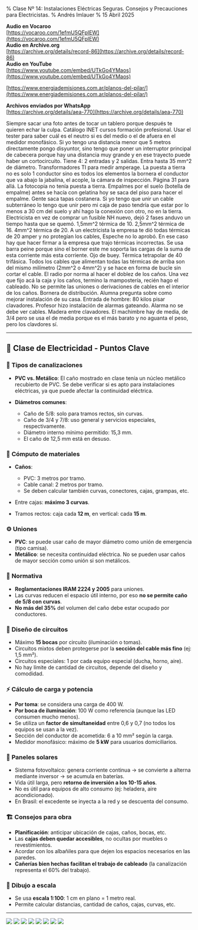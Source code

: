 % Clase Nº 14: Instalaciones Eléctricas Seguras. Consejos y Precauciones para Electricistas.
% Andrés Imlauer
% 15 Abril 2025

**Audio en Vocaroo**   
[https://vocaroo.com/1efmU5QFpIEW](https://vocaroo.com/1efmU5QFpIEW)   
**Audio en Archive.org**   
[https://archive.org/details/record-86](https://archive.org/details/record-86)   
**Audio en YouTube**   
[https://www.youtube.com/embed/UTkGo4YMaos](https://www.youtube.com/embed/UTkGo4YMaos)   
   
[https://www.energiademisiones.com.ar/planos-del-pilar/](https://www.energiademisiones.com.ar/planos-del-pilar/)   

**Archivos enviados por WhatsApp**        
[https://archive.org/details/aea-770](https://archive.org/details/aea-770)   


Siempre sacar una foto antes de tocar un tablero porque después te quieren echar la culpa. Catálogo INET cursos formación profesional. Usar el tester para saber cuál es el neutro si es del medio o el de afuera en el medidor monofásico. Si yo tengo una distancia menor que 5 metros directamente pongo disyuntor, sino tengo que poner un interruptor principal de cabecera porque hay una distancia muy grande y en ese trayecto puede haber un cortocircuito. Tiene 4: 2 entradas y 2
salidas. Entra hasta 35 mm^2 de diámetro. Transformadores TI para medir amperage. La puesta a tierra no es solo 1 conductor sino es todos los elementos la bornera el conductor que va abajo la jabalina, el acople, la cámara de inspección. Página 31 para allá. La fotocopia no tenía puesta a tierra. Empalmes por el suelo (botella de empalme) antes se hacía con gelatina hoy se saca del piso para hacer el empalme. Gente saca tapas costanera. Si yo tengo que unir un cable subterráneo lo tengo que unir pero mi caja de paso tendría que estar por lo menos a 30 cm del suelo y ahí hago la conexión con otro, no en la tierra. Electricista en vez de comprar un fusible NH nuevo, dejó 2
fases anduvo un tiempo hasta que se quemó. 1,5mm^2 térmica de 10. 2,5mm^2 térmica de 16. 4mm^2 térmica de 20. A un electricista la empresa te dió todas térmicas de 20 amper y no protegían los cables, Espeche no lo aprobó. En ese caso hay que hacer firmar a la empresa que trajo térmicas incorrectas. Se usa barra peine porque sino el borner este me soporta las cargas de la suma de esta corriente más esta corriente. Ojo de buey. Térmica tetrapolar de 40 trifásica. Todos los cables que alimentan todas las térmicas de arriba son del mismo milímetro (2mm^2 o 4mm^2) y se hace en forma de bucle sin cortar el cable. El radio por norma al hacer el doblez de los caños.  Una vez que
fijo acá la caja y los caños, termino la mampostería, recién hago el cableado. No se permite las uniones o derivaciones de cables en el interior de los caños. Bornera de
distribución. Alumna pregunta sobre como mejorar instalación de su casa. Entrada de hombre: 80 kilos pisar clavadores. Profesor hizo instalación de alarmas gateando. Alarma no se debe ver cables. Madera entre clavadores. El machimbre hay de media, de 3/4 pero se usa el de media porque es el más barato y no aguanta el peso, pero los clavdores sí.

---

## 🧰 **Clase de Electricidad - Puntos Clave**

### 🔌 **Tipos de canalizaciones**

* **PVC vs. Metálico**: El caño mostrado en clase tenía un núcleo metálico recubierto de PVC. Se debe verificar si es apto para instalaciones eléctricas, ya que puede afectar la continuidad eléctrica.
* **Diámetros comunes**:

  * Caño de 5/8: solo para tramos rectos, sin curvas.
  * Caño de 3/4 y 7/8: uso general y servicios especiales, respectivamente.
  * Diámetro interno mínimo permitido: 15,3 mm.
  * El caño de 12,5 mm está en desuso.

### 🧮 **Cómputo de materiales**

* **Caños**:

  * PVC: 3 metros por tramo.
  * Cable canal: 2 metros por tramo.
  * Se deben calcular también curvas, conectores, cajas, grampas, etc.
* Entre cajas: **máximo 3 curvas**.
* Tramos rectos: caja cada **12 m**, en vertical: cada **15 m**.

### ⚙️ **Uniones**

* **PVC**: se puede usar caño de mayor diámetro como unión de emergencia (tipo camisa).
* **Metálico**: se necesita continuidad eléctrica. No se pueden usar caños de mayor sección como unión si son metálicos.

### 📏 **Normativa**

* **Reglamentaciones IRAM 2224 y 2005** para uniones.
* Las curvas reducen el espacio útil interno, por eso **no se permite caño de 5/8 con curvas**.
* **No más del 35%** del volumen del caño debe estar ocupado por conductores.

### 🧠 **Diseño de circuitos**

* Máximo **15 bocas** por circuito (iluminación o tomas).
* Circuitos mixtos deben protegerse por la **sección del cable más fino** (ej: 1,5 mm²).
* Circuitos especiales: 1 por cada equipo especial (ducha, horno, aire).
* No hay límite de cantidad de circuitos, depende del diseño y comodidad.

### ⚡ **Cálculo de carga y potencia**

* **Por toma**: se considera una carga de 400 W.
* **Por boca de iluminación**: 100 W como referencia (aunque las LED consumen mucho menos).
* Se utiliza un **factor de simultaneidad** entre 0,6 y 0,7 (no todos los equipos se usan a la vez).
* Sección del conductor de acometida: 6 a 10 mm² según la carga.
* Medidor monofásico: máximo de **5 kW** para usuarios domiciliarios.

### 🔋 **Paneles solares**

* Sistema fotovoltaico: genera corriente continua → se convierte a alterna mediante inversor → se acumula en baterías.
* Vida útil larga, pero **retorno de inversión a los 10-15 años**.
* No es útil para equipos de alto consumo (ej: heladera, aire acondicionado).
* En Brasil: el excedente se inyecta a la red y se descuenta del consumo.

### 🏗️ **Consejos para obra**

* **Planificación**: anticipar ubicación de cajas, caños, bocas, etc.
* Las **cajas deben quedar accesibles**, no ocultas por muebles o revestimientos.
* Acordar con los albañiles para que dejen los espacios necesarios en las paredes.
* **Cañerías bien hechas facilitan el trabajo de cableado** (la canalización representa el 60% del trabajo).

### 📐 **Dibujo a escala**

* Se usa **escala 1:100**: 1 cm en plano = 1 metro real.
* Permite calcular distancias, cantidad de caños, cajas, curvas, etc.

---

![](https://blogger.googleusercontent.com/img/b/R29vZ2xl/AVvXsEg6DNOlZYSgyUOs6GEHzjkKsbPZtqGWLgmD2b87csBttxK3HsB8XymYuLjnvWvloY3lDMBPTjZ_lBbLhbnYZ4tM5E-DnzdWYqQmJPhYLH_siOeissLpu4SIBQj3V6p4FApGYpKFEAsIPHFNYtpCOEPS-hHTFe21aoWFFuGNZd-RzYn3CBiJ0F01xRFApj0/s4160/IMG_20250415_184909742.jpg)
![](https://blogger.googleusercontent.com/img/b/R29vZ2xl/AVvXsEhncCzKpIJR8eNFm4FYe40vSTshMhKJVKbuUB8P0YsKNxY86Q16nOH2_1VD6ZlzLH0ebSepgDtgkW2n-HZm_UW5ZXWZY9b20HvkibqJjtG_COhh9lo55MgB5v52mDqtERwU4j2LG5ITEBrpzou_TvCAc7LNB19fvoqbxpXy8UOhXORQhP-Y7oPsipaQfv4/s4160/IMG_20250415_184904446.jpg)
![](https://blogger.googleusercontent.com/img/b/R29vZ2xl/AVvXsEgz-he3XRS0VXEkZSlTrRXSrk4psL9JQ1AF1saGbRoOnAVjAQn4gnOgk7n7jg-6QX0BAQqwMilnCgICmq4f7MX3MFsUV9_PCM5X2RPnzHkwOyhURqfGh_MNV0rACKPERCz3QIVnZcjjRjL4xNFDRyqWoJqyT4-Yl0Gf5tgCHqeL4pQsGm8kbL0uQoDKSv0/s4160/IMG_20250415_193247963.jpg)
![](https://blogger.googleusercontent.com/img/b/R29vZ2xl/AVvXsEi_UXMuiyLP783LHQnNpmTFIH6ntcYBlPxPXAOAwaJRFa7-9Syb1ETA_zqI9I0myqGAss0Z-4jzlEvJchyGDh2j7nzKGLzRJ74sjIp7DH4PDBI7yyfC94Hzm5ujuscK8Xa7MKvnKfiSx7mAyIeYTP0Yp9wgaJLprSPdfeARRBvGLe8WPlpWOTSN67PN2DI/s4160/IMG_20250415_194559822.jpg)
![](https://blogger.googleusercontent.com/img/b/R29vZ2xl/AVvXsEiwUl1X5evLowOWEUQBCQ4X7GxqylBu-f-8g2OvLTvvKoZjkw59gCejGIbaJ_yoVEes5N_slzIONmv1kySzRZSs62T4yVeT5-QnPrh9s4UkgqS7IQuXKzOUEnVRq63lIeBmnOPpS335VA_52G5mZ7AaS58EOX8tma5t7Ammo4D5qri9FJWzlaeCxyAHamw/s4160/IMG_20250415_194547801.jpg)
![](https://blogger.googleusercontent.com/img/b/R29vZ2xl/AVvXsEgz-he3XRS0VXEkZSlTrRXSrk4psL9JQ1AF1saGbRoOnAVjAQn4gnOgk7n7jg-6QX0BAQqwMilnCgICmq4f7MX3MFsUV9_PCM5X2RPnzHkwOyhURqfGh_MNV0rACKPERCz3QIVnZcjjRjL4xNFDRyqWoJqyT4-Yl0Gf5tgCHqeL4pQsGm8kbL0uQoDKSv0/s4160/IMG_20250415_193247963.jpg)
![](https://blogger.googleusercontent.com/img/b/R29vZ2xl/AVvXsEjomWoTcj_ySbkdOhOeMFTSxt-vXnRwZjw6Ic_THs0EcW8VM0EO9kiCi-c0-Hnbf_BaMKYYPWdKu3ywrKVP_0FZLoFTQ83rUygt3fp2XTsk1m9hn-OX8v-G8qCbjAlvUZ5nMzDfyEwYMuMwHYFuUBZIghRKjxvpc2l_IIbxlq9P3PUAcer8OtxWPyQZ0Zw/s1600/IMG-20250415-WA0007.jpg)
![](https://blogger.googleusercontent.com/img/b/R29vZ2xl/AVvXsEgeoPnlZ-5vPcM4XBSVV2ryQumYWiEndT__i-5SGIgboEnFhj6M01KfpM8ClLJFiWn2IN81d6SHKqrm_9wxVbACuansiJVs3tUPJQn-3jUnKTsoLAcFDIX344RF-D9uBiavPjhol835S1QbMTK646SH0iTgf-P22Z_YRFyMrm6jZG9wkeS6ROrxH_XXZf8/s4160/IMG_20250415_200803401_flipped_leiva.jpg)

